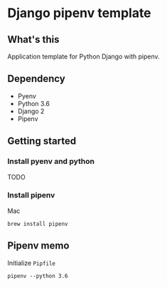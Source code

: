 # Django pipenv template

## What's this

Application template for Python Django with pipenv.


## Dependency

* Pyenv
* Python 3.6
* Django 2
* Pipenv

## Getting started

### Install pyenv and python

TODO

### Install pipenv

Mac

```
brew install pipenv
```

## Pipenv memo

Initialize `Pipfile`

```
pipenv --python 3.6
```

